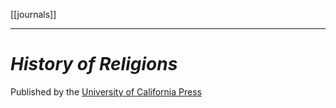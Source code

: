 [[journals]]
***
# *History of Religions*
Published by the [University of California Press](university-of-chicago-press.md)